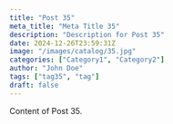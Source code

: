 ```yaml
---
title: "Post 35"
meta_title: "Meta Title 35"
description: "Description for Post 35"
date: 2024-12-26T23:59:31Z
image: "/images/catalog/35.jpg"
categories: ["Category1", "Category2"]
author: "John Doe"
tags: ["tag35", "tag"]
draft: false
---
```


Content of Post 35.
